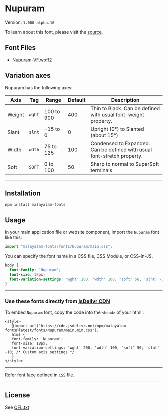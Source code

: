# Nupuram

Version: `1.000-alpha.16`

To learn about this font, please visit the [source](https://gitlab.com/smc/fonts/Nupuram).

## Font Files

* [Nupuram-VF.woff2](Nupuram-VF.woff2)

## Variation axes

Nupuram has the following axes:

| Axis       | Tag    | Range        | Default | Description                                                     |
| ---------- | ------ | ------------ | ------- | --------------------------------------------------------------- |
| Weight  | `wght` | 100 to 900       | 400       | Thin to Black. Can be defined with usual font-weight property.                      |
| Slant     | `slnt` | -15 to 0       | 0       | Upright (0°) to Slanted (about 15°)                                                |
| Width     | `wdth` | 75 to 125  | 100     | Condensed to Expanded. Can be defined with usual font-stretch property. |
| Soft      | `SOFT` | 0 to 100     | 50       | Sharp to normal to SuperSoft terminals                           |

---

## Installation

```shell
npm install malayalam-fonts
```
## Usage

In your main application file or website component, import the `Nupuram` font like this:

```javascript
import "malayalam-fonts/fonts/Nupuram/main.css";
```
You can specify the font name in a CSS file, CSS Module, or CSS-in-JS.

```css
body {
  font-family: 'Nupuram';
  font-size: 18px;
  font-variation-settings: 'wght' 200, 'wdth' 100, "soft" 50, 'slnt' -10; /* Custom axis settings */
}
```
---

### Use these fonts directly from [jsDelivr CDN](https://www.jsdelivr.com/package/npm/malayalam-fonts)

To embed `Nupuram` font, copy the code into the `<head>` of your html :

````
<style>
   @import url('https://cdn.jsdelivr.net/npm/malayalam-fonts@latest/fonts/Nupuram/main.min.css');
   html {
   font-family: 'Nupuram';
   font-size: 18px;
   font-variation-settings: 'wght' 200, 'wdth' 100, "soft" 50, 'slnt' -10; /* Custom axis settings */
   }
</style>
````
---
Refer font face defined in [`CSS`](main.css) file.

---
## License

See [OFL.txt](OFL.txt)
